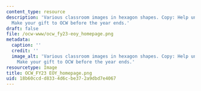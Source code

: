 ```yaml
---
content_type: resource
description: 'Various classroom images in hexagon shapes. Copy: Help unleash knowledge.
  Make your gift to OCW before the year ends.'
draft: false
file: /ocw-www/ocw_fy23-eoy_homepage.png
metadata:
  caption: ''
  credit: ''
  image_alt: 'Various classroom images in hexagon shapes. Copy: Help unleash knowledge.
    Make your gift to OCW before the year ends.'
resourcetype: Image
title: OCW_FY23 EOY_homepage.png
uid: 18b60ccd-d833-4d6c-be37-2a9dbd7e4067
---
```

